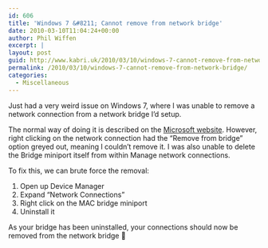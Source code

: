```yaml
---
id: 606
title: 'Windows 7 &#8211; Cannot remove from network bridge'
date: 2010-03-10T11:04:24+00:00
author: Phil Wiffen
excerpt: |
layout: post
guid: http://www.kabri.uk/2010/03/10/windows-7-cannot-remove-from-network-bridge/
permalink: /2010/03/10/windows-7-cannot-remove-from-network-bridge/
categories:
  - Miscellaneous
---
```

Just had a very weird issue on Windows 7, where I was unable to remove a network connection from a network bridge I&#8217;d setup.

The normal way of doing it is described on the [Microsoft website](http://windows.microsoft.com/en-US/windows-vista/Remove-a-connection-from-a-network-bridge). However, right clicking on the network connection had the &#8220;Remove from bridge&#8221; option greyed out, meaning I couldn&#8217;t remove it. I was also unable to delete the Bridge miniport itself from within Manage network connections.

To fix this, we can brute force the removal:

  1. Open up Device Manager
  2. Expand &#8220;Network Connections&#8221;
  3. Right click on the MAC bridge miniport
  4. Uninstall it

As your bridge has been uninstalled, your connections should now be removed from the network bridge 🙂
